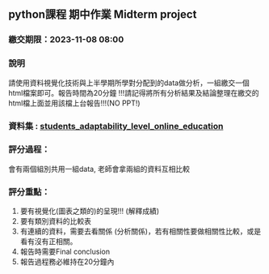 ## python課程 期中作業 Midterm project

### 繳交期限：2023-11-08 08:00

### 說明
請使用資料視覺化技術與上半學期所學對分配到的data做分析，一組繳交一個html檔案即可。報告時間為20分鐘
!!!請記得將所有分析結果及結論整理在繳交的html檔上面並用該檔上台報告!!!(NO PPT!)

### 資料集 : [students_adaptability_level_online_education](https://www.kaggle.com/datasets/mdmahmudulhasansuzan/students-adaptability-level-in-online-education)

### 評分過程：
會有兩個組別共用一組data, 老師會拿兩組的資料互相比較

### 評分重點：
1. 要有視覺化(圖表之類的)的呈現!!! (解釋成績)
2. 要有類別資料的比較表
3. 有連續的資料，需要去看關係 (分析關係)，若有相關性要做相關性比較，或是看有沒有正相關。
4. 報告時需要Final conclusion
5. 報告過程務必維持在20分鐘內
